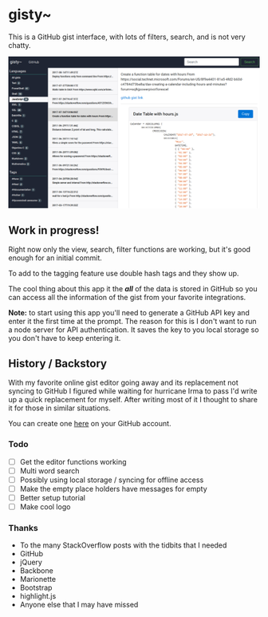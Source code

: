 # gisty~
This is a GitHub gist interface, with lots of filters, search, and is not very chatty.

![screenshot](screenshot.png  "Screenshot")

## Work in progress!

Right now only the view, search, filter functions are working, but it's good enough for an initial commit.

To add to the tagging feature use double hash tags and they show up.

The cool thing about this app it the ***all*** of the data is stored in GitHub so you can access all the information of the gist from your favorite integrations.

**Note:** to start using this app you'll need to generate a GitHub API key and enter it the first time at the prompt.  The reason for this is I don't want to run a node server for API authentication.  It saves the key to you local storage so you don't have to keep entering it.

## History / Backstory

With my favorite online gist editor going away and its replacement not syncing to GitHub I figured while waiting for hurricane Irma to pass I'd write up a quick replacement for myself. After writing most of it I thought to  share it for those in similar situations.

You can create one [here](https://github.com/settings/tokens) on your GitHub account.

### Todo

* [ ] Get the editor functions working
* [ ] Multi word search
* [ ] Possibly using local storage / syncing for offline access
* [ ] Make the empty place holders have messages for empty
* [ ] Better setup tutorial
* [ ] Make cool logo

### Thanks

* To the many StackOverflow posts with the tidbits that I needed
* GitHub
* jQuery
* Backbone
* Marionette
* Bootstrap
* highlight.js
* Anyone else that I may have missed